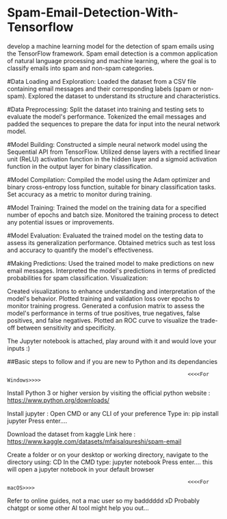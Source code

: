 # Spam-Email-Detection-With-Tensorflow
develop a machine learning model for the detection of spam emails using the TensorFlow framework. Spam email detection is a common application of natural language processing and machine learning, where the goal is to classify emails into spam and non-spam categories.

#Data Loading and Exploration:
Loaded the dataset from a CSV file containing email messages and their corresponding labels (spam or non-spam).
Explored the dataset to understand its structure and characteristics.

#Data Preprocessing:
Split the dataset into training and testing sets to evaluate the model's performance.
Tokenized the email messages and padded the sequences to prepare the data for input into the neural network model.

#Model Building:
Constructed a simple neural network model using the Sequential API from TensorFlow.
Utilized dense layers with a rectified linear unit (ReLU) activation function in the hidden layer and a sigmoid activation function in the output layer for binary classification.

#Model Compilation:
Compiled the model using the Adam optimizer and binary cross-entropy loss function, suitable for binary classification tasks.
Set accuracy as a metric to monitor during training.

#Model Training:
Trained the model on the training data for a specified number of epochs and batch size.
Monitored the training process to detect any potential issues or improvements.

#Model Evaluation:
Evaluated the trained model on the testing data to assess its generalization performance.
Obtained metrics such as test loss and accuracy to quantify the model's effectiveness.

#Making Predictions:
Used the trained model to make predictions on new email messages.
Interpreted the model's predictions in terms of predicted probabilities for spam classification.
Visualization:

Created visualizations to enhance understanding and interpretation of the model's behavior.
Plotted training and validation loss over epochs to monitor training progress.
Generated a confusion matrix to assess the model's performance in terms of true positives, true negatives, false positives, and false negatives.
Plotted an ROC curve to visualize the trade-off between sensitivity and specificity.

The Jupyter notebook is attached, play around with it and would love your inputs :)

##Basic steps to follow and if you are new to Python and its dependancies

                                                               <<<<For Windows>>>>
Install Python 3 or higher version by visiting the official python website : https://www.python.org/downloads/

Install jupyter :
Open CMD or any CLI of your preference
Type in:
pip install jupyter
Press enter....

Download the dataset from kaggle
Link here : https://www.kaggle.com/datasets/mfaisalqureshi/spam-email

Create a folder or on your desktop or working directory, navigate to the directory using:
CD
In the CMD type:
jupyter notebook
Press enter....   this will open a jupyter notebook in your default browser

                                                               <<<<For macOS>>>>
Refer to online guides, not a mac user so my badddddd 
xD
Probably chatgpt or some other AI tool might help you out...
